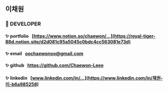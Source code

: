 ## 이채원

### 🌱 DEVELOPER

#### ✨ **portfolio** &nbsp;&nbsp;[https://www.notion.so/chaewon/...](https://royal-tiger-88d.notion.site/d2d081c95a5045c0bdc4cc563081e73d)

#### ✨ **email** &nbsp;&nbsp;oochaewonoo@gmail.com

#### ✨ **github** &nbsp;&nbsp;https://github.com/Chaewon-Leee

#### ✨ **linkedin** &nbsp;&nbsp;[www.linkedin.com/in/...](https://www.linkedin.com/in/채원-이-b6a985258)

<br/>
